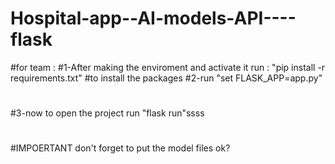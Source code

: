 # Hospital-app--AI-models-API----flask
#for team :
#1-After making the enviroment and activate it run :          "pip install -r requirements.txt"
#to install the packages
#2-run                                                          "set FLASK_APP=app.py"
#
#3-now to open the project run                                  "flask run"ssss
#
#IMPOERTANT don't forget to put the model files ok?
